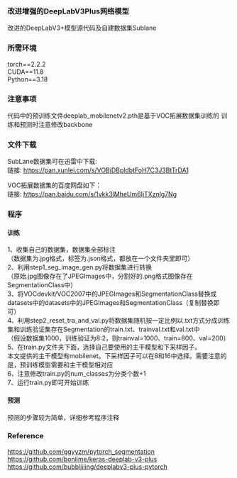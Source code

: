 ### 改进增强的DeepLabV3Plus网络模型
改进的DeepLabV3+模型源代码及自建数据集Sublane

### 所需环境
torch==2.2.2  
CUDA==11.8  
Python==3.18  

### 注意事项
代码中的预训练文件deeplab_mobilenetv2.pth是基于VOC拓展数据集训练的
训练和预测时注意修改backbone   

### 文件下载

SubLane数据集可在迅雷中下载:  
链接: https://pan.xunlei.com/s/VOBiDBpldbtFoH7C3J3BtTrDA1

VOC拓展数据集的百度网盘如下：  
链接: https://pan.baidu.com/s/1vkk3lMheUm6IjTXznlg7Ng 

### 程序
#### 训练
1、收集自己的数据集，数据集全部标注  
（数据集为.jpg格式，标签为.json格式，都放在一个文件夹里即可）  
2、利用step1_seg_image_gen.py将数据集进行转换  
（原始.jpg图像存在了JPEGImages中，分割好的.png格式图像存在SegmentationClass中）  
3、将VOCdevkit/VOC2007中的JPEGImages和SegmentationClass替换成datasets中的datasets中的JPEGImages和SegmentationClass（复制替换即可）  
4、利用step2_reset_tra_and_val.py将数据集随机按一定比例以.txt方式分成训练集和训练验证集存在Segmentation的train.txt、trainval.txt和val.txt中  
（假设数据集1000，训练验证为8:2，则trainval=1000、train=800、val=200）    
5、在train.py文件夹下面，选择自己要使用的主干模型和下采样因子。  
本文提供的主干模型有mobilenet。下采样因子可以在8和16中选择。需要注意的是，预训练模型需要和主干模型相对应     
6、注意修改train.py的num_classes为分类个数+1     
7、运行train.py即可开始训练  

#### 预测
预测的步骤较为简单，详细参考程序注释

### Reference
https://github.com/ggyyzm/pytorch_segmentation  
https://github.com/bonlime/keras-deeplab-v3-plus
https://github.com/bubbliiiing/deeplabv3-plus-pytorch
